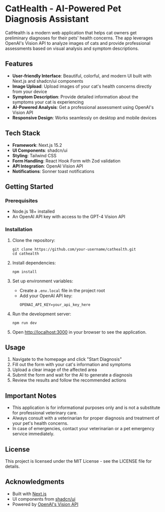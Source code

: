 # CatHealth - AI-Powered Pet Diagnosis Assistant

CatHealth is a modern web application that helps cat owners get preliminary diagnoses for their pets' health concerns. The app leverages OpenAI's Vision API to analyze images of cats and provide professional assessments based on visual analysis and symptom descriptions.

## Features

- **User-friendly Interface**: Beautiful, colorful, and modern UI built with Next.js and shadcn/ui components
- **Image Upload**: Upload images of your cat's health concerns directly from your device
- **Symptom Description**: Provide detailed information about the symptoms your cat is experiencing
- **AI-Powered Analysis**: Get a professional assessment using OpenAI's Vision API
- **Responsive Design**: Works seamlessly on desktop and mobile devices

## Tech Stack

- **Framework**: Next.js 15.2
- **UI Components**: shadcn/ui
- **Styling**: Tailwind CSS
- **Form Handling**: React Hook Form with Zod validation
- **API Integration**: OpenAI Vision API
- **Notifications**: Sonner toast notifications

## Getting Started

### Prerequisites

- Node.js 18+ installed
- An OpenAI API key with access to the GPT-4 Vision API

### Installation

1. Clone the repository:
   ```
   git clone https://github.com/your-username/cathealth.git
   cd cathealth
   ```

2. Install dependencies:
   ```
   npm install
   ```

3. Set up environment variables:
   - Create a `.env.local` file in the project root
   - Add your OpenAI API key:
     ```
     OPENAI_API_KEY=your_api_key_here
     ```

4. Run the development server:
   ```
   npm run dev
   ```

5. Open [http://localhost:3000](http://localhost:3000) in your browser to see the application.

## Usage

1. Navigate to the homepage and click "Start Diagnosis"
2. Fill out the form with your cat's information and symptoms
3. Upload a clear image of the affected area
4. Submit the form and wait for the AI to generate a diagnosis
5. Review the results and follow the recommended actions

## Important Notes

- This application is for informational purposes only and is not a substitute for professional veterinary care.
- Always consult with a veterinarian for proper diagnosis and treatment of your pet's health concerns.
- In case of emergencies, contact your veterinarian or a pet emergency service immediately.

## License

This project is licensed under the MIT License - see the LICENSE file for details.

## Acknowledgments

- Built with [Next.js](https://nextjs.org/)
- UI components from [shadcn/ui](https://ui.shadcn.com/)
- Powered by [OpenAI's Vision API](https://platform.openai.com/docs/guides/vision)
